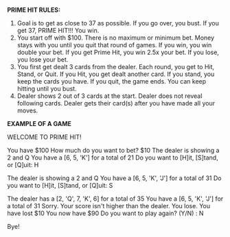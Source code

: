 **PRIME HIT RULES:**

1. Goal is to get as close to 37 as possible. If you go over, you bust. If you get 37, PRIME HIT!!! You win.
2. You start off with $100. There is no maximum or minimum bet. Money stays with you until you quit that round of games. If you win, you win double your bet. If you get Prime Hit, you win 2.5x your bet. If you lose, you lose your bet.
3. You first get dealt 3 cards from the dealer. Each round, you get to Hit, Stand, or Quit. If you Hit, you get dealt another card. If you stand, you keep the cards you have. If you quit, the game ends. You can keep hitting until you bust.
4. Dealer shows 2 out of 3 cards at the start. Dealer does not reveal following cards. Dealer gets their card(s) after you have made all your moves.

**EXAMPLE OF A GAME**

WELCOME TO PRIME HIT!

You have $100
How much do you want to bet? $10
The dealer is showing a 2 and Q
You have a [6, 5, 'K'] for a total of 21
Do you want to [H]it, [S]tand, or [Q]uit: H

The dealer is showing a 2 and Q
You have a [6, 5, 'K', 'J'] for a total of 31
Do you want to [H]it, [S]tand, or [Q]uit: S

The dealer has a [2, 'Q', 7, 'K', 6] for a total of 35
You have a [6, 5, 'K', 'J'] for a total of 31
Sorry. Your score isn't higher than the dealer. You lose.
You have lost $10
You now have $90
Do you want to play again? (Y/N) : N

Bye!
